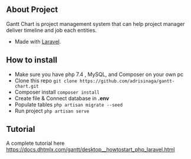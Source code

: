 ## About Project

Gantt Chart is project management system that can help project manager deliver timeline and job each entities.

- Made with [Laravel](https://laravel.com/docs/).

## How to install

- Make sure you have php 7.4 , MySQL, and Composer on your own pc
- Clone this repo `git clone https://github.com/adrisinaga/gantt-chart.git`
- Composer install `composer install`
- Create file & Connect database in **.env**
- Populate tables `php artisan migrate --seed`
- Run project `php artisan serve`

## Tutorial

A complete tutorial here https://docs.dhtmlx.com/gantt/desktop__howtostart_php_laravel.html
